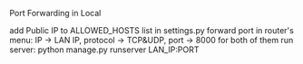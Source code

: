 Port Forwarding in Local

add Public IP to ALLOWED_HOSTS list in settings.py
forward port in router's menu: IP -> LAN IP, protocol -> TCP&UDP, port -> 8000 for both of them
run server: python manage.py runserver LAN_IP:PORT
